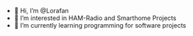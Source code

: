 - 👋 Hi, I’m @Lorafan
- 👀 I’m interested in HAM-Radio and Smarthome Projects
- 🌱 I’m currently learning programming for software projects


<!---
Lorafan/Lorafan is a ✨ special ✨ repository because its `README.md` (this file) appears on your GitHub profile.
You can click the Preview link to take a look at your changes.
--->
